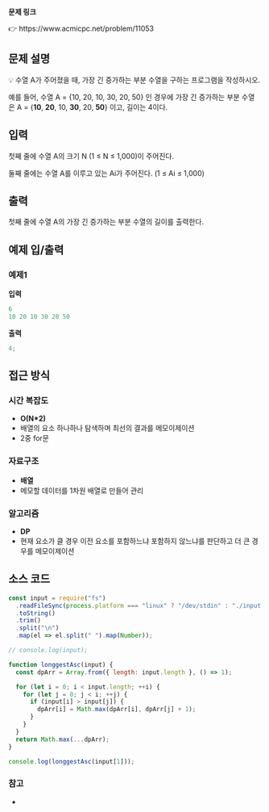 **문제 링크**

<aside>
👉 https://www.acmicpc.net/problem/11053

</aside>

## 문제 설명

<aside>
💡 수열 A가 주어졌을 때, 가장 긴 증가하는 부분 수열을 구하는 프로그램을 작성하시오.

예를 들어, 수열 A = {10, 20, 10, 30, 20, 50} 인 경우에 가장 긴 증가하는 부분 수열은 A = {**10**, **20**, 10, **30**, 20, **50**} 이고, 길이는 4이다.

</aside>

## 입력

첫째 줄에 수열 A의 크기 N (1 ≤ N ≤ 1,000)이 주어진다.

둘째 줄에는 수열 A를 이루고 있는 Ai가 주어진다. (1 ≤ Ai ≤ 1,000)

## 출력

첫째 줄에 수열 A의 가장 긴 증가하는 부분 수열의 길이를 출력한다.

## 예제 입/출력

### 예제1

**입력**

```jsx
6
10 20 10 30 20 50
```

**출력**

```jsx
4;
```

## 접근 방식

### 시간 복잡도

- **O(N\*2)**
- 배열의 요소 하나하나 탐색하며 최선의 결과를 메모이제이션
- 2중 for문

### 자료구조

- **배열**
- 메모할 데이터를 1차원 배열로 만들어 관리

### 알고리즘

- **DP**
- 현재 요소가 클 경우 이전 요소를 포함하느냐 포함하지 않느냐를 판단하고 더 큰 경우를 메모이제이션

## 소스 코드

```jsx
const input = require("fs")
  .readFileSync(process.platform === "linux" ? "/dev/stdin" : "./input.txt")
  .toString()
  .trim()
  .split("\n")
  .map(el => el.split(" ").map(Number));

// console.log(input);

function longgestAsc(input) {
  const dpArr = Array.from({ length: input.length }, () => 1);

  for (let i = 0; i < input.length; ++i) {
    for (let j = 0; j < i; ++j) {
      if (input[i] > input[j]) {
        dpArr[i] = Math.max(dpArr[i], dpArr[j] + 1);
      }
    }
  }
  return Math.max(...dpArr);
}

console.log(longgestAsc(input[1]));
```

### 참고

-
